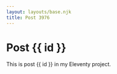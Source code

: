 ```yaml
---
layout: layouts/base.njk
title: Post 3976
---
```


# Post {{ id }}

This is post {{ id }} in my Eleventy project.
